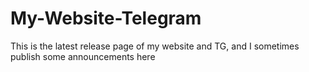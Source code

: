 # My-Website-Telegram
This is the latest release page of my website and TG, and I sometimes publish some announcements here
